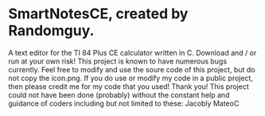# SmartNotesCE, created by Randomguy.
A text editor for the TI 84 Plus CE calculator written in C.
Download and / or run at your own risk! This project is known to have numerous bugs currently.
Feel free to modify and use the soure code of this project, but do not copy the icon.png. If you do use or modify my code in a public project, then please credit me for my code that you used!
Thank you!
This project could not have been done (probably) without the constant help and guidance of coders including but not limited to these:
Jacobly
MateoC
